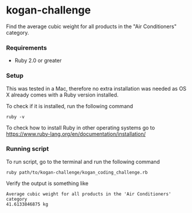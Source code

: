 # kogan-challenge
 Find the average cubic weight for all products in the "Air Conditioners" category.

 ### Requirements

- Ruby 2.0 or greater
 
 ### Setup

 This was tested in a Mac, therefore no extra installation was needed as OS X already comes with a Ruby version installed.

 To check if it is installed, run the following command

 ```
 ruby -v
 ```

To check how to install Ruby in other operating systems go to https://www.ruby-lang.org/en/documentation/installation/

### Running script

To run script, go to the terminal and run the following command

```
ruby path/to/kogan-challenge/kogan_coding_challenge.rb
```

Verify the output is something like

```
Average cubic weight for all products in the 'Air Conditioners' category
41.6133846875 kg
```